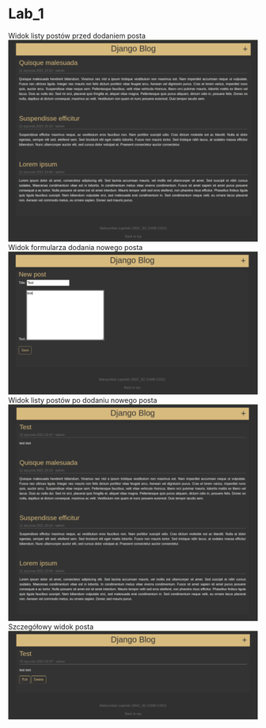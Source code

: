 # Lab_1
Widok listy postów przed dodaniem posta
![alt_text](screeny/post_list.png)
Widok formularza dodania nowego posta
![alt_text](screeny/new_post.png)
Widok listy postów po dodaniu nowego posta
![alt_text](screeny/post_list_new.png)
Szczegółowy widok posta
![alt_text](screeny/post_detail.png)
